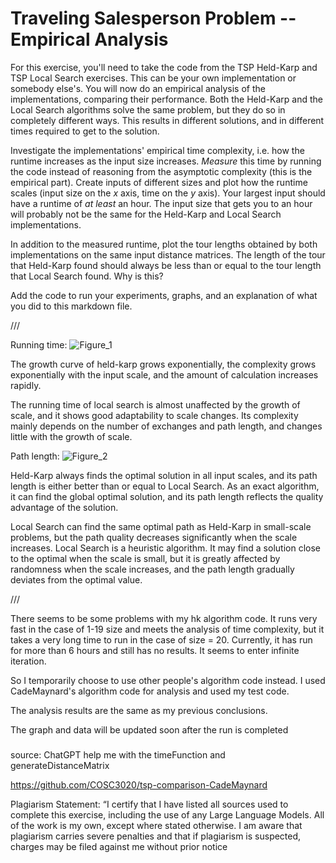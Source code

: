 # Traveling Salesperson Problem -- Empirical Analysis

For this exercise, you'll need to take the code from the TSP Held-Karp and TSP
Local Search exercises. This can be your own implementation or somebody else's.
You will now do an empirical analysis of the implementations, comparing their
performance. Both the Held-Karp and the Local Search algorithms solve the same
problem, but they do so in completely different ways. This results in different
solutions, and in different times required to get to the solution.

Investigate the implementations' empirical time complexity, i.e. how the runtime
increases as the input size increases. *Measure* this time by running the code
instead of reasoning from the asymptotic complexity (this is the empirical
part). Create inputs of different sizes and plot how the runtime scales (input
size on the $x$ axis, time on the $y$ axis). Your largest input should have a
runtime of *at least* an hour. The input size that gets you to an hour will
probably not be the same for the Held-Karp and Local Search implementations.

In addition to the measured runtime, plot the tour lengths obtained by both
implementations on the same input distance matrices. The length of the tour that
Held-Karp found should always be less than or equal to the tour length that
Local Search found. Why is this?

Add the code to run your experiments, graphs, and an explanation of what you did
to this markdown file.

///

Running time:
![Figure_1](https://github.com/user-attachments/assets/12443a30-e51c-4b38-9e39-4fe3df64b9cf)


The growth curve of held-karp grows exponentially, the complexity grows exponentially with the input scale, and the amount of calculation increases rapidly.

The running time of local search is almost unaffected by the growth of scale, and it shows good adaptability to scale changes. Its complexity mainly depends on the number of exchanges and path length, and changes little with the growth of scale.



Path length:
![Figure_2](https://github.com/user-attachments/assets/6679b386-cf16-494f-be9e-8b82bd34950f)


Held-Karp always finds the optimal solution in all input scales, and its path length is either better than or equal to Local Search. As an exact algorithm, it can find the global optimal solution, and its path length reflects the quality advantage of the solution.

Local Search can find the same optimal path as Held-Karp in small-scale problems, but the path quality decreases significantly when the scale increases. Local Search is a heuristic algorithm. It may find a solution close to the optimal when the scale is small, but it is greatly affected by randomness when the scale increases, and the path length gradually deviates from the optimal value.


///


There seems to be some problems with my hk algorithm code. It runs very fast in the case of 1-19 size and meets the analysis of time complexity, but it takes a very long time to run in the case of size = 20. Currently, it has run for more than 6 hours and still has no results. It seems to enter infinite iteration.

So I temporarily choose to use other people's algorithm code instead. I used CadeMaynard's algorithm code for analysis and used my test code.

The analysis results are the same as my previous conclusions.

The graph and data will be updated soon after the run is completed



###

source: ChatGPT help me with the timeFunction and generateDistanceMatrix

https://github.com/COSC3020/tsp-comparison-CadeMaynard

Plagiarism Statement: “I certify that I have listed all sources used to complete this exercise, including the use of any Large Language Models. All of the work is my own, except where stated otherwise. I am aware that plagiarism carries severe penalties and that if plagiarism is suspected, charges may be filed against me without prior notice
